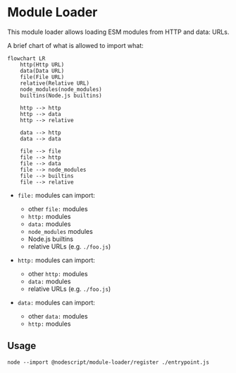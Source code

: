 # Module Loader

This module loader allows loading ESM modules from HTTP and data: URLs.

A brief chart of what is allowed to import what:

```mermaid
flowchart LR
    http(Http URL)
    data(Data URL)
    file(File URL)
    relative(Relative URL)
    node_modules(node_modules)
    builtins(Node.js builtins)

    http --> http
    http --> data
    http --> relative

    data --> http
    data --> data

    file --> file
    file --> http
    file --> data
    file --> node_modules
    file --> builtins
    file --> relative
```

- `file:` modules can import:
    - other `file:` modules
    - `http:` modules
    - `data:` modules
    - `node_modules` modules
    - Node.js builtins
    - relative URLs (e.g. `./foo.js`)

- `http:` modules can import:
    - other `http:` modules
    - `data:` modules
    - relative URLs (e.g. `./foo.js`)

- `data:` modules can import:
    - other `data:` modules
    - `http:` modules

## Usage

```
node --import @nodescript/module-loader/register ./entrypoint.js
```
